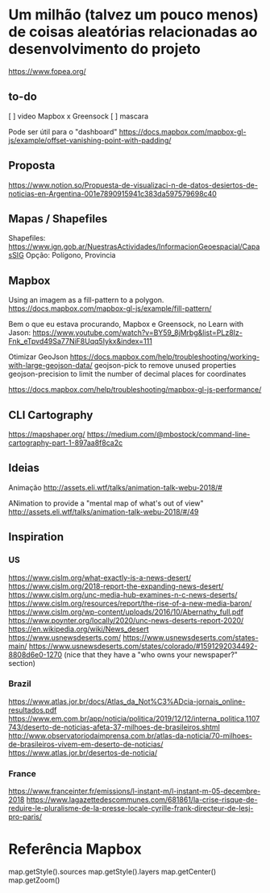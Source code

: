# Um milhão (talvez um pouco menos) de coisas aleatórias relacionadas ao desenvolvimento do projeto

https://www.fopea.org/

## to-do

[ ] video Mapbox x Greensock
[ ] mascara

Pode ser útil para o "dashboard"
https://docs.mapbox.com/mapbox-gl-js/example/offset-vanishing-point-with-padding/


## Proposta

https://www.notion.so/Propuesta-de-visualizaci-n-de-datos-desiertos-de-noticias-en-Argentina-001e7890915941c383da597579698c40

## Mapas / Shapefiles

Shapefiles: https://www.ign.gob.ar/NuestrasActividades/InformacionGeoespacial/CapasSIG
Opção: Polígono, Provincia

## Mapbox

Using an imagem as a fill-pattern to a polygon.
https://docs.mapbox.com/mapbox-gl-js/example/fill-pattern/

Bem o que eu estava procurando, Mapbox e Greensock, no Learn with Jason:
https://www.youtube.com/watch?v=BY59_8jMrbg&list=PLz8Iz-Fnk_eTpvd49Sa77NiF8Uqq5Iykx&index=111

Otimizar GeoJson
https://docs.mapbox.com/help/troubleshooting/working-with-large-geojson-data/
geojson-pick to remove unused properties 
geojson-precision to limit the number of decimal places for coordinates

https://docs.mapbox.com/help/troubleshooting/mapbox-gl-js-performance/

## CLI Cartography

https://mapshaper.org/
https://medium.com/@mbostock/command-line-cartography-part-1-897aa8f8ca2c

## Ideias

Animação
http://assets.eli.wtf/talks/animation-talk-webu-2018/#

ANimation to provide a "mental map of what's out of view"
http://assets.eli.wtf/talks/animation-talk-webu-2018/#/49

## Inspiration

### US

https://www.cislm.org/what-exactly-is-a-news-desert/
https://www.cislm.org/2018-report-the-expanding-news-desert/
https://www.cislm.org/unc-media-hub-examines-n-c-news-deserts/
https://www.cislm.org/resources/report/the-rise-of-a-new-media-baron/
https://www.cislm.org/wp-content/uploads/2016/10/Abernathy_full.pdf
https://www.poynter.org/locally/2020/unc-news-deserts-report-2020/
https://en.wikipedia.org/wiki/News_desert
https://www.usnewsdeserts.com/
https://www.usnewsdeserts.com/states-main/
https://www.usnewsdeserts.com/states/colorado/#1591292034492-8808d6e0-1270 (nice that they have a "who owns your newspaper?" section)

### Brazil

https://www.atlas.jor.br/docs/Atlas_da_Not%C3%ADcia-jornais_online-resultados.pdf
https://www.em.com.br/app/noticia/politica/2019/12/12/interna_politica,1107743/deserto-de-noticias-afeta-37-milhoes-de-brasileiros.shtml
http://www.observatoriodaimprensa.com.br/atlas-da-noticia/70-milhoes-de-brasileiros-vivem-em-deserto-de-noticias/
https://www.atlas.jor.br/desertos-de-noticia/

### France

https://www.franceinter.fr/emissions/l-instant-m/l-instant-m-05-decembre-2018
https://www.lagazettedescommunes.com/681861/la-crise-risque-de-reduire-le-pluralisme-de-la-presse-locale-cyrille-frank-directeur-de-lesj-pro-paris/


# Referência Mapbox

map.getStyle().sources
map.getStyle().layers
map.getCenter()
map.getZoom()